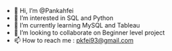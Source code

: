- 👋 Hi, I’m @Pankahfei
- 👀 I’m interested in SQL and Python
- 🌱 I’m currently learning MySQL and Tableau
- 💞️ I’m looking to collaborate on Beginner level project
- 📫 How to reach me : pkfei93@gmail.com

<!---
Pankahfei/Pankahfei is a ✨ special ✨ repository because its `README.md` (this file) appears on your GitHub profile.
You can click the Preview link to take a look at your changes.
--->
